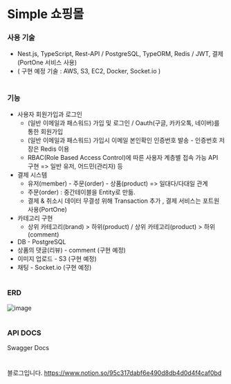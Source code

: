 
# Simple 쇼핑몰


### 사용 기술
* Nest.js, TypeScript, Rest-API / PostgreSQL, TypeORM, Redis / JWT, 결제(PortOne 서비스 사용)
* ( 구현 예정 기술 :  AWS, S3, EC2, Docker, Socket.io )

#

### 기능
* 사용자 회원가입과 로그인 
  - (일반 이메일과 패스워드) 가입 및 로그인 / Oauth(구글, 카카오톡, 네이버)를 통한 회원가입 
  - (일반 이메일과 패스워드) 가입시 이메일 본인확인 인증번호 발송 - 인증번호 저장은 Redis 이용
  - RBAC(Role Based Access Control)에 따른 사용자 계층별 접속 가능 API 구현 => 일반 유저, 어드민(관리자) 등
* 결제 시스템
  - 유저(member) - 주문(order) - 상품(product) => 일대다/다대일 관계
  - 주문(order) : 중간테이블을 Entity로 만듦.
  - 결제 & 취소시 데이터 무결성 위해 Transaction 추가 , 결제 서비스는 포트원 사용(PortOne)
* 카테고리 구현
  - 상위 카테고리(brand) > 하위(product) / 상위 카테고리(product) > 하위(comment)
* DB - PostgreSQL
* 상품의 댓글(리뷰) - comment (구현 예정)
* 이미지 업로드 - S3 (구현 예정)
* 채팅 - Socket.io (구현 예정)
  
#

### ERD 
![image](https://github.com/yubincho/shoppingmall-main/assets/58660769/81a9b522-6f0f-4944-853b-27beb299909b)


#

### API DOCS
Swagger Docs

# 

블로그입니다. 
https://www.notion.so/95c317dabf6e490d8db4d0d4f4caf0bd
